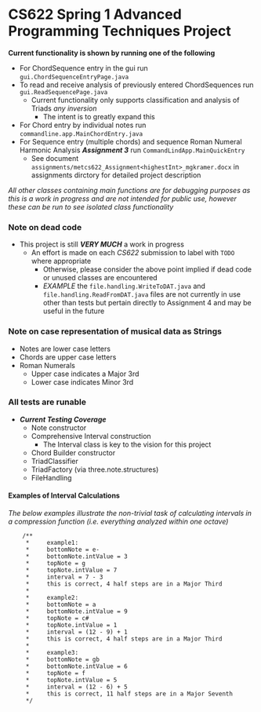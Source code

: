 # CS622 Spring 1 Advanced Programming Techniques Project

**Current functionality is shown by running one of the following**
* For ChordSequence entry in the gui run `gui.ChordSequenceEntryPage.java`
* To read and receive analysis of previously entered ChordSequences run `gui.ReadSequencePage.java`
  * Current functionality only supports classification and analysis of Triads _any inversion_
    * The intent is to greatly expand this 
* For Chord entry by individual notes run `commandline.app.MainChordEntry.java`
* For Sequence entry (multiple chords) and sequence Roman Numeral Harmonic Analysis _**Assignment 3**_ run `CommandLindApp.MainQuickEntry`
  * See document `assignments/metcs622_Assignment<highestInt>_mgkramer.docx` in assignments dirctory for detailed project description 

_All other classes containing main functions are for debugging purposes as this is a work in progress
and are not intended for public use, however these can be run to see isolated class functionality_

### Note on dead code
* This project is still _**VERY MUCH**_ a work in progress
  * An effort is made on each _CS622_ submission to label with `TODO` where appropriate
    * Otherwise, please consider the above point implied if dead code or unused classes are encountered 
    * _EXAMPLE_ the `file.handling.WriteToDAT.java` and `file.handling.ReadFromDAT.java` files are not currently in use other than tests but pertain directly to Assignment 4 and may be useful in the future


### Note on case representation of musical data as Strings
* Notes are lower case letters 
* Chords are upper case letters
* Roman Numerals 
  * Upper case indicates a Major 3rd 
  * Lower case indicates Minor 3rd 

### All tests are runable
* _**Current Testing Coverage**_
  * Note constructor 
  * Comprehensive Interval construction
    * The Interval class is key to the vision for this project
  * Chord Builder constructor 
  * TriadClassifier
  * TriadFactory (via three.note.structures)
  * FileHandling 



#### Examples of Interval Calculations
_The below examples illustrate the non-trivial task of calculating intervals in a compression function (i.e. everything analyzed within one octave)_

        /**
         *     example1:
         *     bottomNote = e-
         *     bottomNote.intValue = 3
         *     topNote = g
         *     topNote.intValue = 7
         *     interval = 7 - 3
         *     this is correct, 4 half steps are in a Major Third
         *
         *     example2:
         *     bottomNote = a
         *     bottomNote.intValue = 9
         *     topNote = c#
         *     topNote.intValue = 1
         *     interval = (12 - 9) + 1
         *     this is correct, 4 half steps are in a Major Third
         *
         *     example3:
         *     bottomNote = gb
         *     bottomNote.intValue = 6
         *     topNote = f
         *     topNote.intValue = 5
         *     interval = (12 - 6) + 5
         *     this is correct, 11 half steps are in a Major Seventh
         */